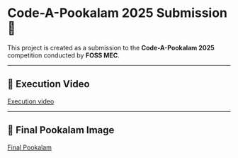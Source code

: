 # Code-A-Pookalam 2025 Submission 🌸

This project is created as a submission to the **Code-A-Pookalam 2025** competition conducted by **FOSS MEC**.

---

## 🎥 Execution Video
[Execution video](https://drive.google.com/file/d/1h_2aN9d-ZP7-QqlZatXNDSRgVRZ-lIb0/view?usp=sharing)

---

## 🌼 Final Pookalam Image
[Final Pookalam](https://drive.google.com/file/d/1Z-hqCvdDvMERXMAEp86bGSZlFl4PudiV/view?usp=sharing)